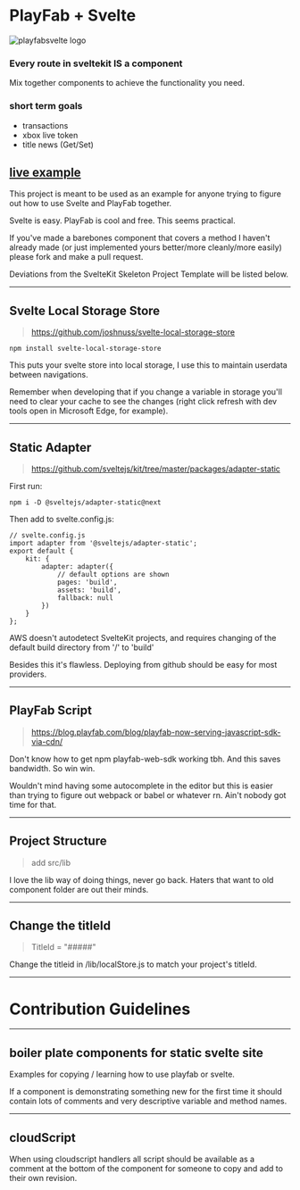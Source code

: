 # PlayFab + Svelte

![playfabsvelte logo](https://deathmettastorage.s3.us-west-2.amazonaws.com/files/playfabsveltelogo128.png)

### Every route in sveltekit IS a component

Mix together components to achieve the functionality you need.

### short term goals

- transactions
- xbox live token
- title news (Get/Set)

## [live example](https://metta.d3nvj95fro2i68.amplifyapp.com/)


This project is meant to be used as an example for anyone trying to figure out how to use Svelte and PlayFab together. 

Svelte is easy. PlayFab is cool and free. This seems practical. 

If you've made a barebones component that covers a method I haven't already made (or just implemented yours better/more cleanly/more easily) please fork and make a pull request. 

Deviations from the SvelteKit Skeleton Project Template will be listed below.

---

## Svelte Local Storage Store

> https://github.com/joshnuss/svelte-local-storage-store

    npm install svelte-local-storage-store

This puts your svelte store into local storage, I use this to maintain userdata between navigations.

Remember when developing that if you change a variable in storage you'll need to clear your cache to see the changes (right click refresh with dev tools open in Microsoft Edge, for example).

---

## Static Adapter

> https://github.com/sveltejs/kit/tree/master/packages/adapter-static

First run:

    npm i -D @sveltejs/adapter-static@next

Then add to svelte.config.js:

    // svelte.config.js
    import adapter from '@sveltejs/adapter-static';
    export default {
        kit: {
            adapter: adapter({
                // default options are shown
                pages: 'build',
                assets: 'build',
                fallback: null
            })
        }
    };

AWS doesn't autodetect SvelteKit projects, and requires changing of the default build directory from '/' to 'build'

Besides this it's flawless. Deploying from github should be easy for most providers. 

---

## PlayFab Script

> https://blog.playfab.com/blog/playfab-now-serving-javascript-sdk-via-cdn/

Don't know how to get npm playfab-web-sdk working tbh. And this saves bandwidth. So win win. 

Wouldn't mind having some autocomplete in the editor but this is easier than trying to figure out webpack or babel or whatever rn. Ain't nobody got time for that.

---

## Project Structure

> add src/lib

I love the lib way of doing things, never go back. Haters that want to old component folder are out their minds. 

---

## Change the titleId

> TitleId = "#####"

Change the titleid in /lib/localStore.js to match your project's titleId.

---

# Contribution Guidelines

---

## boiler plate components for static svelte site

Examples for copying / learning how to use playfab or svelte. 

If a component is demonstrating something new for the first time it should contain lots of comments and very descriptive variable and method names. 

---

## cloudScript

When using cloudscript handlers all script should be available as a comment at the bottom of the component for someone to copy and add to their own revision.

